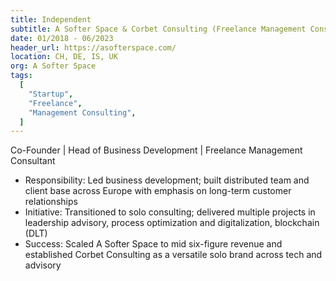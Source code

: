 ```yaml
---
title: Independent
subtitle: A Softer Space & Corbet Consulting (Freelance Management Consulting)
date: 01/2018 - 06/2023
header_url: https://asofterspace.com/
location: CH, DE, IS, UK
org: A Softer Space
tags:
  [
    "Startup",
    "Freelance",
	"Management Consulting",
  ]
---
```

Co-Founder | Head of Business Development | Freelance Management Consultant 
- Responsibility: Led business development; built distributed team and client base across Europe with emphasis on long-term customer relationships
- Initiative: Transitioned to solo consulting; delivered multiple projects in leadership advisory, process optimization and digitalization, blockchain (DLT)
- Success: Scaled A Softer Space to mid six-figure revenue and established Corbet Consulting as a versatile solo brand across tech and advisory
